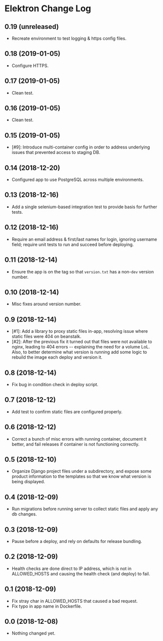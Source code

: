Elektron Change Log
================

0.19 (unreleased)
-----------------
- Recreate environment to test logging & https config files.

0.18 (2019-01-05)
-----------------
- Configure HTTPS.

0.17 (2019-01-05)
-----------------
- Clean test.

0.16 (2019-01-05)
-----------------
- Clean test.

0.15 (2019-01-05)
-----------------
- [#9]: Introduce multi-container config in order to address underlying issues that prevented access to staging DB.

0.14 (2018-12-20)
-----------------
- Configured app to use PostgreSQL across multiple environments.

0.13 (2018-12-16)
-----------------
- Add a single selenium-based integration test to provide basis for further tests.

0.12 (2018-12-16)
-----------------
- Require an email address & first/last names for login, ignoring username field; require unit tests to run and succeed before deploying.

0.11 (2018-12-14)
-----------------
- Ensure the app is on the tag so that `version.txt` has a non-`dev` version number.

0.10 (2018-12-14)
-----------------
- Misc fixes around version number.

0.9 (2018-12-14)
----------------
- [#1]: Add a library to proxy static files in-app, resolving issue where static files were 404 on beanstalk.
- [#2]: After the previous fix it turned out that files were not available to nginx, leading to 404 errors -- explaining the need for a volume LoL.  Also, to better determine what version is running add some logic to rebuild the image each deploy and version it.

0.8 (2018-12-14)
----------------
- Fix bug in condition check in deploy script.

0.7 (2018-12-12)
----------------
- Add test to confirm static files are configured properly.

0.6 (2018-12-12)
----------------
- Correct a bunch of misc errors with running container, document it better, and fail releases if container is not functioning correctly.

0.5 (2018-12-10)
----------------
- Organize Django project files under a subdirectory, and expose some product information to the templates so that we know what version is being displayed.

0.4 (2018-12-09)
----------------
- Run migrations before running server to collect static files and apply any db changes.

0.3 (2018-12-09)
----------------
- Pause before a deploy, and rely on defaults for release bundling.

0.2 (2018-12-09)
----------------
- Health checks are done direct to IP address, which is not in ALLOWED_HOSTS and causing the health check (and deploy) to fail.

0.1 (2018-12-09)
----------------
- Fix stray char in ALLOWED_HOSTS that caused a bad request.
- Fix typo in app name in Dockerfile.

0.0 (2018-12-08)
----------------
- Nothing changed yet.
